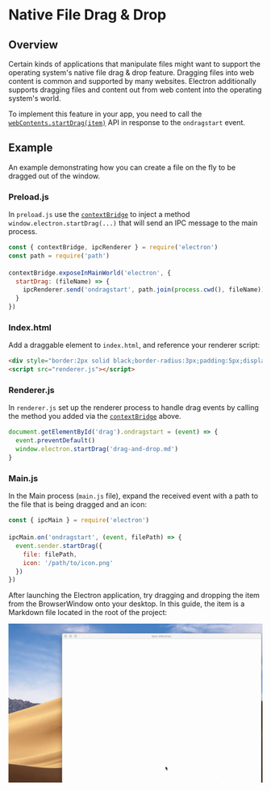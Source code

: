 # Native File Drag & Drop

## Overview

Certain kinds of applications that manipulate files might want to support
the operating system's native file drag & drop feature. Dragging files into
web content is common and supported by many websites. Electron additionally
supports dragging files and content out from web content into the operating
system's world.

To implement this feature in your app, you need to call the
[`webContents.startDrag(item)`](../api/web-contents.md#contentsstartdragitem)
API in response to the `ondragstart` event.

## Example

An example demonstrating how you can create a file on the fly to be dragged out of the window.

### Preload.js

In `preload.js` use the [`contextBridge`] to inject a method `window.electron.startDrag(...)` that will send an IPC message to the main process.

```js
const { contextBridge, ipcRenderer } = require('electron')
const path = require('path')

contextBridge.exposeInMainWorld('electron', {
  startDrag: (fileName) => {
    ipcRenderer.send('ondragstart', path.join(process.cwd(), fileName))
  }
})
```

### Index.html

Add a draggable element to `index.html`, and reference your renderer script:

```html
<div style="border:2px solid black;border-radius:3px;padding:5px;display:inline-block" draggable="true" id="drag">Drag me</div>
<script src="renderer.js"></script>
```

### Renderer.js

In `renderer.js` set up the renderer process to handle drag events by calling the method you added via the [`contextBridge`] above.

```javascript
document.getElementById('drag').ondragstart = (event) => {
  event.preventDefault()
  window.electron.startDrag('drag-and-drop.md')
}
```

### Main.js

In the Main process (`main.js` file), expand the received event with a path to the file that is
being dragged and an icon:

```javascript fiddle='docs/fiddles/features/drag-and-drop'
const { ipcMain } = require('electron')

ipcMain.on('ondragstart', (event, filePath) => {
  event.sender.startDrag({
    file: filePath,
    icon: '/path/to/icon.png'
  })
})
```

After launching the Electron application, try dragging and dropping
the item from the BrowserWindow onto your desktop. In this guide,
the item is a Markdown file located in the root of the project:

![Drag and drop](../images/drag-and-drop.gif)

[`contextBridge`]: ../api/context-bridge.md
